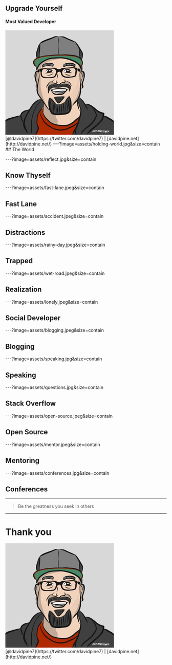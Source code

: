 ## Upgrade Yourself
#### Most Valued Developer
<img src="assets/me.jpg" height="325" />
<br />
[@davidpine7](https://twitter.com/davidpine7) | [davidpine.net](http://davidpine.net/)
---?image=assets/holding-world.jpg&size=contain
## <span class="orange black-shadow">The World</span>

---?image=assets/reflect.jpg&size=contain
## <span class="orange black-shadow">Know Thyself</span>

---?image=assets/fast-lane.jpeg&size=contain
## <span class="black-shadow">Fast Lane</span>

---?image=assets/accident.jpeg&size=contain
## <span class="orange black-shadow">Distractions</span>

---?image=assets/rainy-day.jpeg&size=contain
## <span class="orange black-shadow">Trapped</span>

---?image=assets/wet-road.jpeg&size=contain
## <span class="orange black-shadow">Realization</span>

---?image=assets/lonely.jpeg&size=contain
## <span class="orange black-shadow">Social Developer</span>

---?image=assets/blogging.jpeg&size=contain
## <span class="orange black-shadow">Blogging</span>

---?image=assets/speaking.jpg&size=contain
## <span class="orange black-shadow">Speaking</span>

---?image=assets/questions.jpg&size=contain
## <span class="orange black-shadow">Stack Overflow</span>

---?image=assets/open-source.jpeg&size=contain
## <span class="orange black-shadow">Open Source</span>

---?image=assets/mentor.jpeg&size=contain
## <span class="orange black-shadow">Mentoring</span>

---?image=assets/conferences.jpg&size=contain
## <span class="orange black-shadow">Conferences</span>

---
> Be the greatness you seek in others

---
# Thank you
<img src="assets/me.jpg" height="325" />
<br/>
[@davidpine7](https://twitter.com/davidpine7) | [davidpine.net](http://davidpine.net/)
